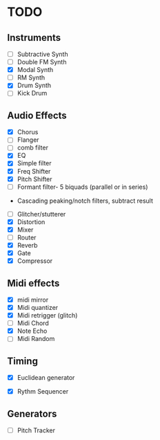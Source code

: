 # TODO

## Instruments 
- [ ] Subtractive Synth
- [ ] Double FM Synth
- [x] Modal Synth
- [ ] RM Synth
- [x] Drum Synth
- [ ] Kick Drum 

## Audio Effects
- [x] Chorus
- [ ] Flanger 
- [ ] comb filter 
- [x] EQ 
- [x] Simple filter 
- [x] Freq Shifter 
- [x] Pitch Shifter 
- [ ] Formant filter- 5 biquads (parallel or in series) 
 - Cascading peaking/notch filters, subtract result 
- [ ] Glitcher/stutterer 
- [x] Distortion
- [x] Mixer
- [ ] Router
- [X] Reverb
- [x] Gate
- [x] Compressor

## Midi effects 
- [x] midi mirror 
- [x] Midi quantizer 
- [x] Midi retrigger (glitch) 
- [ ] Midi Chord 
- [x] Note Echo 
- [ ] Midi Random 

## Timing
- [x] Euclidean generator 
- [x] Rythm Sequencer 


## Generators
- [ ] Pitch Tracker
